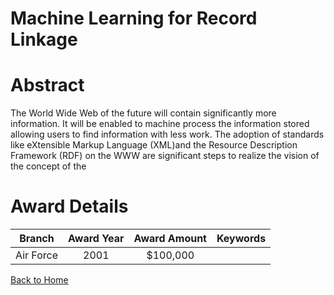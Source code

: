 
Machine Learning for Record Linkage
===================================

# Abstract


The World Wide Web of the future will contain significantly more information.  It will be enabled to machine process the information stored allowing users to find information with less work.  The adoption of standards like eXtensible Markup Language (XML)and the Resource Description Framework (RDF) on the WWW are significant steps to realize the vision of the concept of the  

# Award Details

|Branch|Award Year|Award Amount|Keywords|
| :---: | :---: | :---: | :---: |
|Air Force|2001|$100,000||
  
  


[Back to Home](https://github.com/chrischow/dod_sbir_awards/CC/#1258)
